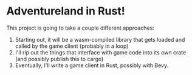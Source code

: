 Adventureland in Rust!
===

This project is going to take a couple different approaches:
1. Starting out, it will be a wasm-compiled library that gets loaded and called by the game client (probably in a loop)
2. I'll rip out the things that interface with game code into its own crate (and possibly publish this to cargo)
3. Eventually, I'll write a game client in Rust, possibly with Bevy.
